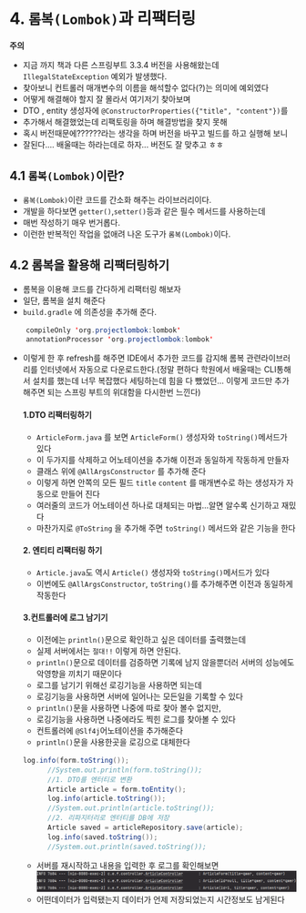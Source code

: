 # 4. `롬복(Lombok)`과 리팩터링

**주의**
  
  * 지금 까지 책과 다른 스프링부트 3.3.4 버전을 사용해왔는데 `IllegalStateException` 예외가 발생했다.
  * 찾아보니 컨트롤러 매개변수의 이름을 해석할수 없다(?)는 의미에 예외였다
  * 어떻게 해결해야 할지 잘 몰라서 여기저기 찾아보며
  * DTO , entity 생성자에 `@ConstructorProperties({"title", "content"})`를
  * 추가해서 해결했었는데 리팩토링을 하며 해결방법을 찾지 못해 
  * 혹시 버전때문에??????라는 생각을 하며 버전을 바꾸고 빌드를 하고 실행해 보니
  * 잘된다.... 배울때는 하라는데로 하자... 버전도 잘 맞추고 ㅎㅎ

## 4.1 `롬복(Lombok)`이란?

* `롬복(Lombok)`이란 코드를 간소화 해주는 라이브러리이다.
* 개발을 하다보면 `getter()`,`setter()`등과 같은 필수 메서드를 사용하는데
* 매번 작성하기 매우 번거롭다. 
* 이런한 반복적인 작업을 없애려 나온 도구가 `롬복(Lombok)`이다.

## 4.2 롬복을 활용해 리팩터링하기

* 롬복을 이용해 코드를 간다하게 리팩터링 해보자
* 일단, 롬복을 설치 해준다
* `build.gradle` 에 의존성을 추가해 준다.
```java
    compileOnly 'org.projectlombok:lombok'
	annotationProcessor 'org.projectlombok:lombok'
```
* 이렇게 한 후 refresh를 해주면 IDE에서 추가한 코드를 감지해 롬복 관련라이브러리를 인터넷에서 자동으로 다운로드한다.(정말 편하다 학원에서 배울때는 CLI통해서 설치를 했는데 너무 복잡했다 세팅하는데 힘을 다 뺐었던... 이렇게 코드만 추가해주면 되는 스프링 부트의 위대함을 다시한번 느낀다)
  #### 1.DTO 리팩터링하기
   
   * `ArticleForm.java` 를 보면 `ArticleForm()` 생성자와 `toString()`메서드가 있다
   * 이 두가지를 삭제하고 어노테이션을 추가해 이전과 동일하게 작동하게 만들자
   * 클래스 위에 `@AllArgsConstructor` 를 추가해  준다
   * 이렇게 하면 안쪽의 모든 필드 `title`  `content` 를 매개변수로 하는 생성자가 자동으로 만들어 진다
   * 여러줄의 코드가 어노테이션 하나로 대체되는 마법...알면 알수록 신기하고 재밌다
   * 마찬가지로 `@ToString` 을 추가해 주면 `toString()` 메서드와 같은 기능을 한다
  #### 2. 엔티티 리팩터링 하기
   
   * `Article.java`도 역시  `Article()` 생성자와 `toString()`메서드가 있다
   * 이번에도 `@AllArgsConstructor`, `toString()`를 추가해주면 이전과 동일하게 작동한다
  #### 3.컨트롤러에 로그 남기기
   * 이전에는 `println()`문으로 확인하고 싶은 데이터를 출력했는데
   * 실제 서버에서는 `절대!!` 이렇게 하면 안된다.
   * `println()`문으로 데이터를 검증하면 기록에 남지 않을뿐더러 서버의 성능에도 악영향을 끼치기 때문이다
   * 로그를 남기기 위해선 로깅기능을 사용하면 되는데
   * 로깅기능을 사용하면 서버에 일어나는 모든일을 기록할 수 있다
   * `println()`문을 사용하면 나중에 따로 찾아 볼수 없지만,
   * 로깅기능을 사용하면 나중에라도 찍힌 로그를 찾아볼 수 있다
   * 컨트롤러에 `@Slf4j`어노테이션을 추가해준다
   * `println()`문을 사용한곳을 로깅으로 대체한다
  ```java
  log.info(form.toString());
        //System.out.println(form.toString());
        //1. DTO를 엔터티로 변환
        Article article = form.toEntity();
        log.info(article.toString());
        //System.out.println(article.toString());
        //2. 리파지터리로 엔터티를 DB에 저장
        Article saved = articleRepository.save(article);
        log.info(saved.toString());
        //System.out.println(saved.toString());
  ```
  * 서버를 재시작하고 내용을 입력한 후 로그를 확인해보면
  ![alt text](image-1.png)
  * 어떤데이터가 입력됐는지 데이터가 언제 저장되었는지 시간정보도 남게된다
